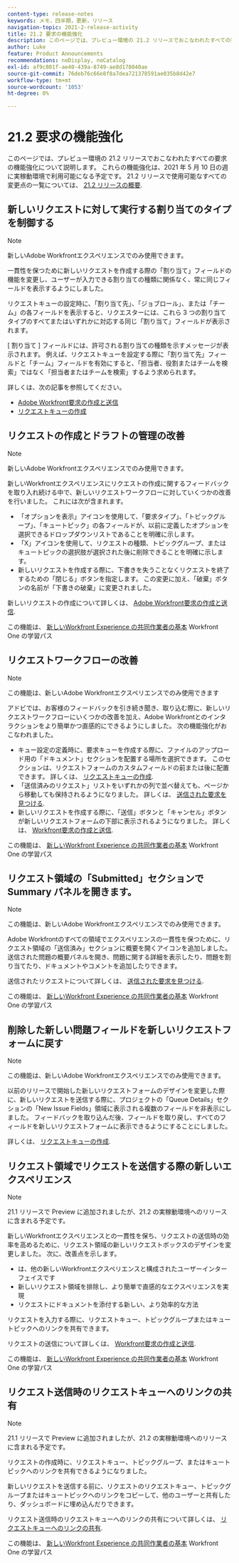 ```yaml
---
content-type: release-notes
keywords: メモ，四半期，更新，リリース
navigation-topic: 2021-2-release-activity
title: 21.2 要求の機能強化
description: このページでは、プレビュー環境の 21.2 リリースでおこなわれたすべての要求の機能強化について説明します。 これらの機能強化は、2021 年 5 月 10 日の週に実稼動環境で利用可能になる予定です。 21.2 リリースで使用できるすべての変更点の一覧については、 21.2 リリースの概要を参照してください。
author: Luke
feature: Product Announcements
recommendations: noDisplay, noCatalog
exl-id: af9c801f-ae40-439a-8749-ae8d178040ae
source-git-commit: 76deb76c66e8f8a7dea721378591ae035b8d42e7
workflow-type: tm+mt
source-wordcount: '1053'
ht-degree: 0%

---
```


# 21.2 要求の機能強化

このページでは、プレビュー環境の 21.2 リリースでおこなわれたすべての要求の機能強化について説明します。 これらの機能強化は、2021 年 5 月 10 日の週に実稼動環境で利用可能になる予定です。 21.2 リリースで使用可能なすべての変更点の一覧については、 [21.2 リリースの概要](../../../product-announcements/product-releases/21.2-release-activity/21-2-release-overview.md).

## 新しいリクエストに対して実行する割り当てのタイプを制御する

>[!NOTE]
>
>新しいAdobe Workfrontエクスペリエンスでのみ使用できます。

一貫性を保つために新しいリクエストを作成する際の「割り当て」フィールドの機能を変更し、ユーザーが入力できる割り当ての種類に関係なく、常に同じフィールドを表示するようにしました。

リクエストキューの設定時に、「割り当て先」、「ジョブロール」、または「チーム」の各フィールドを表示すると、リクエスターには、これら 3 つの割り当てタイプのすべてまたはいずれかに対応する同じ「割り当て」フィールドが表示されます。

[ 割り当て ] フィールドには、許可される割り当ての種類を示すメッセージが表示されます。 例えば、リクエストキューを設定する際に「割り当て先」フィールドと「チーム」フィールドを有効にすると、「担当者、役割またはチームを検索」ではなく「担当者またはチームを検索」するよう求められます。

詳しくは、次の記事を参照してください。

* [Adobe Workfront要求の作成と送信](/help/quicksilver/manage-work/requests/create-requests/create-submit-requests.md)
* [リクエストキューの作成](../../../manage-work/requests/create-and-manage-request-queues/create-request-queue.md)

## リクエストの作成とドラフトの管理の改善

>[!NOTE]
>
>新しいAdobe Workfrontエクスペリエンスでのみ使用できます。

新しいWorkfrontエクスペリエンスにリクエストの作成に関するフィードバックを取り入れ続ける中で、新しいリクエストワークフローに対していくつかの改善を行いました。 これには次が含まれます。

* 「オプションを表示」アイコンを使用して、「要求タイプ」、「トピックグループ」、「キュートピック」の各フィールドが、以前に定義したオプションを選択できるドロップダウンリストであることを明確に示します。
* 「X」アイコンを使用して、リクエストの種類、トピックグループ、またはキュートピックの選択肢が選択された後に削除できることを明確に示します。
* 新しいリクエストを作成する際に、下書きを失うことなくリクエストを終了するための「閉じる」ボタンを指定します。 この変更に加え、「破棄」ボタンの名前が「下書きの破棄」に変更されました。

新しいリクエストの作成について詳しくは、 [Adobe Workfront要求の作成と送信](/help/quicksilver/manage-work/requests/create-requests/create-submit-requests.md).

この機能は、 [新しいWorkfront Experience の共同作業者の基本](https://one.workfront.com/s/learningpath1/collaborator-fundamentals-for-the-new-workfront-experience-MCY5AMOQQTGFDVZB4ODS6TXCYE2A) Workfront One の学習パス

## リクエストワークフローの改善

>[!NOTE]
>
>この機能は、新しいAdobe Workfrontエクスペリエンスでのみ使用できます

アドビでは、お客様のフィードバックを引き続き聞き、取り込む際に、新しいリクエストワークフローにいくつかの改善を加え、Adobe Workfrontとのインタラクションをより簡単かつ直感的にできるようにしました。 次の機能強化がおこなわれました。

* キュー設定の定義時に、要求キューを作成する際に、ファイルのアップロード用の「ドキュメント」セクションを配置する場所を選択できます。 このセクションは、リクエストフォームのカスタムフィールドの前または後に配置できます。 詳しくは、 [リクエストキューの作成](../../../manage-work/requests/create-and-manage-request-queues/create-request-queue.md).
* 「送信済みのリクエスト」リストをいずれかの列で並べ替えても、ページから移動しても保持されるようになりました。 詳しくは、 [送信された要求を見つける](../../../manage-work/requests/create-requests/locate-submitted-requests.md).
* 新しいリクエストを作成する際に、「送信」ボタンと「キャンセル」ボタンが新しいリクエストフォームの下部に表示されるようになりました。 詳しくは、 [Workfront要求の作成と送信](/help/quicksilver/manage-work/requests/create-requests/create-submit-requests.md).

この機能は、 [新しいWorkfront Experience の共同作業者の基本](https://one.workfront.com/s/learningpath1/collaborator-fundamentals-for-the-new-workfront-experience-MCY5AMOQQTGFDVZB4ODS6TXCYE2A) Workfront One の学習パス

## リクエスト領域の「Submitted」セクションで Summary パネルを開きます。

>[!NOTE]
>
>この機能は、新しいAdobe Workfrontエクスペリエンスでのみ使用できます。

Adobe Workfrontのすべての領域でエクスペリエンスの一貫性を保つために、リクエスト領域の「送信済み」セクションに概要を開くアイコンを追加しました。 送信された問題の概要パネルを開き、問題に関する詳細を表示したり、問題を割り当てたり、ドキュメントやコメントを追加したりできます。

送信されたリクエストについて詳しくは、 [送信された要求を見つける](../../../manage-work/requests/create-requests/locate-submitted-requests.md).

この機能は、 [新しいWorkfront Experience の共同作業者の基本](https://one.workfront.com/s/learningpath1/collaborator-fundamentals-for-the-new-workfront-experience-MCY5AMOQQTGFDVZB4ODS6TXCYE2A) Workfront One の学習パス

## 削除した新しい問題フィールドを新しいリクエストフォームに戻す

>[!NOTE]
>
>この機能は、新しいAdobe Workfrontエクスペリエンスでのみ使用できます。

以前のリリースで開始した新しいリクエストフォームのデザインを変更した際に、新しいリクエストを送信する際に、プロジェクトの「Queue Details」セクションの「New Issue Fields」領域に表示される複数のフィールドを非表示にしました。 フィードバックを取り込んだ後、フィールドを取り戻し、すべてのフィールドを新しいリクエストフォームに表示できるようにすることにしました。

詳しくは、 [リクエストキューの作成](../../../manage-work/requests/create-and-manage-request-queues/create-request-queue.md).

## リクエスト領域でリクエストを送信する際の新しいエクスペリエンス

>[!NOTE]
>
>21.1 リリースで Preview に追加されましたが、21.2 の実稼動環境へのリリースに含まれる予定です。

新しいWorkfrontエクスペリエンスとの一貫性を保ち、リクエストの送信時の効率を高めるために、リクエスト領域の新しいリクエストボックスのデザインを変更しました。 次に、改善点を示します。

* は、他の新しいWorkfrontエクスペリエンスと構成されたユーザーインターフェイスです
* 新しいリクエスト領域を排除し、より簡単で直感的なエクスペリエンスを実現
* リクエストにドキュメントを添付する新しい、より効率的な方法

リクエストを入力する際に、リクエストキュー、トピックグループまたはキュートピックへのリンクを共有できます。

リクエストの送信について詳しくは、 [Workfront要求の作成と送信](/help/quicksilver/manage-work/requests/create-requests/create-submit-requests.md).

この機能は、 [新しいWorkfront Experience の共同作業者の基本](https://one.workfront.com/s/learningpath1/collaborator-fundamentals-for-the-new-workfront-experience-MCY5AMOQQTGFDVZB4ODS6TXCYE2A) Workfront One の学習パス

## リクエスト送信時のリクエストキューへのリンクの共有

>[!NOTE]
>
>21.1 リリースで Preview に追加されましたが、21.2 の実稼動環境へのリリースに含まれる予定です。

リクエストの作成時に、リクエストキュー、トピックグループ、またはキュートピックへのリンクを共有できるようになりました。

新しいリクエストを送信する前に、リクエストのリクエストキュー、トピックグループまたはキュートピックへのリンクをコピーして、他のユーザーと共有したり、ダッシュボードに埋め込んだりできます。

リクエスト送信時のリクエストキューへのリンクの共有について詳しくは、 [リクエストキューへのリンクの共有](../../../manage-work/requests/create-requests/share-link-to-request-queue.md).

この機能は、 [新しいWorkfront Experience の共同作業者の基本](https://one.workfront.com/s/learningpath1/collaborator-fundamentals-for-the-new-workfront-experience-MCY5AMOQQTGFDVZB4ODS6TXCYE2A) Workfront One の学習パス
